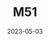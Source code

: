 ---
title: M51
date: 2023-05-03
image: Autosave_-_Balanced_02.jpeg
palette: R/G/B
gear:
- ref: azgti
- ref: gt71
- ref: 6aiii
- ref: asi662
  settings:
    exposure: 120s
    gain: 150
    binning: 1x
    frames:
      units: ""
      lights: 20
- ref: optilonguhc
catalogues:
- Messier
- NGC
targets:
- M51
- NGC 5195
---